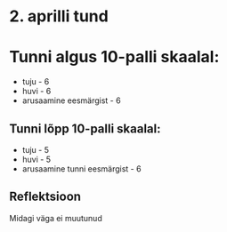 # 2. aprilli tund

# Tunni algus 10-palli skaalal:

-   tuju - 6
-   huvi - 6
-   arusaamine eesmärgist - 6

## Tunni lõpp 10-palli skaalal:

-   tuju - 5
-   huvi - 5
-   arusaamine tunni eesmärgist - 6

## Reflektsioon

Midagi väga ei muutunud
